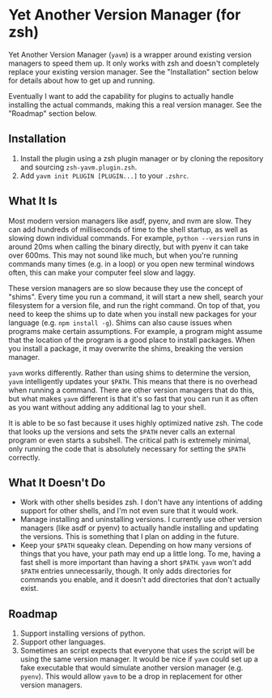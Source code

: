 # Yet Another Version Manager (for zsh)

Yet Another Version Manager (`yavm`) is a wrapper around existing version managers to speed them up. It only works with zsh and doesn't completely replace your existing version manager. See the "Installation" section below for details about how to get up and running.

Eventually I want to add the capability for plugins to actually handle installing the actual commands, making this a real version manager. See the "Roadmap" section below.

## Installation
1. Install the plugin using a zsh plugin manager or by cloning the repository and sourcing `zsh-yavm.plugin.zsh`.
1. Add `yavm init PLUGIN [PLUGIN...]` to your `.zshrc`.

## What It Is
Most modern version managers like asdf, pyenv, and nvm are slow. They can add hundreds of milliseconds of time to the shell startup, as well as slowing down individual commands. For example, `python --version` runs in around 20ms when calling the binary directly, but with pyenv it can take over 600ms. This may not sound like much, but when you're running commands many times (e.g. in a loop) or you open new terminal windows often, this can make your computer feel slow and laggy.

These version managers are so slow because they use the concept of "shims". Every time you run a command, it will start a new shell, search your filesystem for a version file, and run the right command. On top of that, you need to keep the shims up to date when you install new packages for your language (e.g. `npm install -g`). Shims can also cause issues when programs make certain assumptions. For example, a program might assume that the location of the program is a good place to install packages. When you install a package, it may overwrite the shims, breaking the version manager.

`yavm` works differently. Rather than using shims to determine the version, `yavm` intelligently updates your `$PATH`. This means that there is no overhead when running a command. There are other version managers that do this, but what makes `yavm` different is that it's so fast that you can run it as often as you want without adding any additional lag to your shell.

It is able to be so fast because it uses highly optimized native zsh. The code that looks up the versions and sets the `$PATH` never calls an external program or even starts a subshell. The critical path is extremely minimal, only running the code that is absolutely necessary for setting the `$PATH` correctly.

## What It Doesn't Do
- Work with other shells besides zsh. I don't have any intentions of adding support for other shells, and I'm not even sure that it would work.
- Manage installing and uninstalling versions. I currently use other version managers (like asdf or pyenv) to actually handle installing and updating the versions. This is something that I plan on adding in the future.
- Keep your `$PATH` squeaky clean. Depending on how many versions of things that you have, your path may end up a little long. To me, having a fast shell is more important than having a short `$PATH`. `yavm` won't add `$PATH` entries unnecessarily, though. It only adds directories for commands you enable, and it doesn't add directories that don't actually exist.

## Roadmap
1. Support installing versions of python.
1. Support other languages.
1. Sometimes an script expects that everyone that uses the script will be using the same version manager. It would be nice if `yavm` could set up a fake executable that would simulate another version manager (e.g. `pyenv`). This would allow `yavm` to be a drop in replacement for other version managers.
